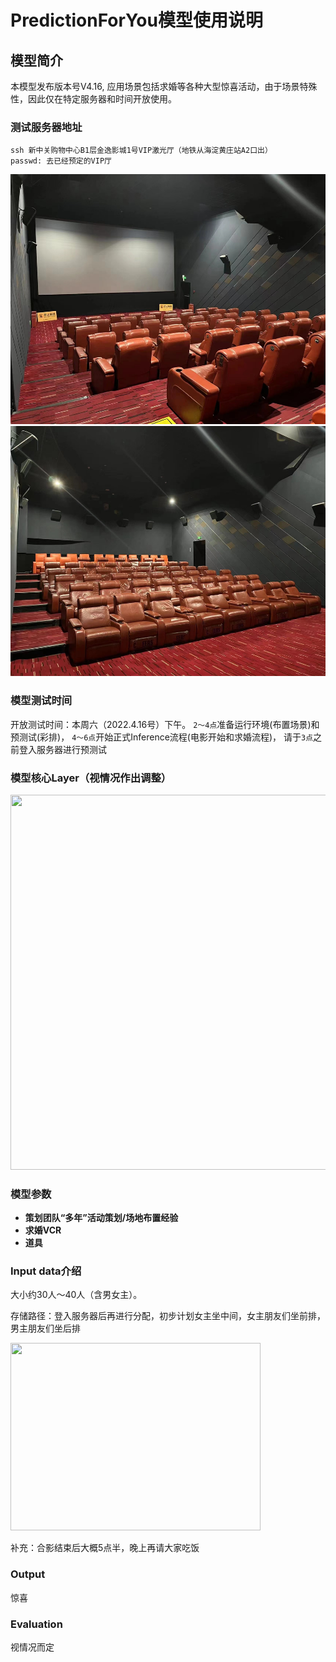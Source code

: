 # PredictionForYou模型使用说明

## 模型简介
本模型发布版本号V4.16, 应用场景包括求婚等各种大型惊喜活动，由于场景特殊性，因此仅在特定服务器和时间开放使用。

### 测试服务器地址
```
ssh 新中关购物中心B1层金逸影城1号VIP激光厅（地铁从海淀黄庄站A2口出）
passwd: 去已经预定的VIP厅
```

<img src="./IP1.jpeg" width = "600" height = "400">
<img src="./IP2.jpeg" width = "600" height = "400">

### 模型测试时间
开放测试时间：本周六（2022.4.16号）下午。
```2～4点```准备运行环境(布置场景)和预测试(彩排)，
```4～6点```开始正式Inference流程(电影开始和求婚流程)，
请于```3点```之前登入服务器进行预测试

### 模型核心Layer（视情况作出调整）
<img src="./Layer.jpeg" width = "580" height = "600">

### 模型参数
- **策划团队“多年”活动策划/场地布置经验**
- **求婚VCR**
- **道具**

### Input data介绍
大小约30人～40人（含男女主）。

存储路径：登入服务器后再进行分配，初步计划女主坐中间，女主朋友们坐前排，男主朋友们坐后排

<img src="./Path.jpeg" width = "400" height = "300">

补充：合影结束后大概5点半，晚上再请大家吃饭

### Output
惊喜

### Evaluation
视情况而定
